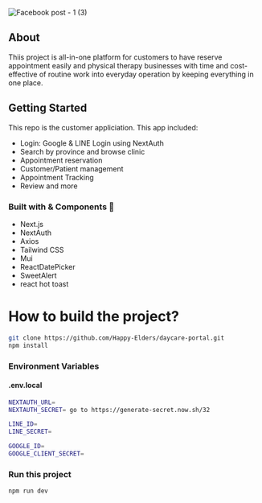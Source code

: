 ![Facebook post - 1 (3)](https://user-images.githubusercontent.com/72002605/227770800-4fa8e9a0-59be-4217-afb9-15cc3f4ae41b.png)
## About 
Thiis project is all-in-one platform for customers to have reserve appointment easily and physical therapy businesses with time and cost-effective of routine work into everyday operation by keeping everything in one place.

## Getting Started
This repo is the customer appliciation.
 This app included:
- Login: Google & LINE Login using NextAuth
- Search by province and browse clinic
- Appointment reservation
- Customer/Patient management
- Appointment Tracking
- Review
and more


### Built with & Components 🚧
- Next.js
- NextAuth
- Axios
- Tailwind CSS
- Mui
- ReactDatePicker
- SweetAlert
- react hot toast

# How to build the project?
```bash
git clone https://github.com/Happy-Elders/daycare-portal.git
npm install
```
### Environment Variables 
#### .env.local
```bash
NEXTAUTH_URL=
NEXTAUTH_SECRET= go to https://generate-secret.now.sh/32

LINE_ID=
LINE_SECRET=

GOOGLE_ID=
GOOGLE_CLIENT_SECRET=
```

### Run this project

```bash
npm run dev
```
